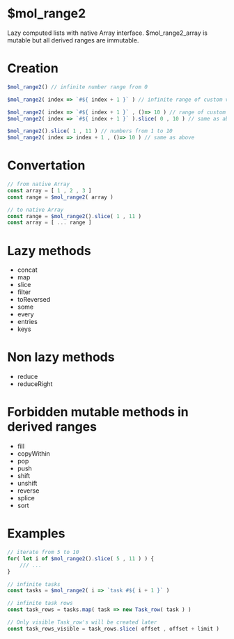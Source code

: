 # $mol_range2

Lazy computed lists with native Array interface. $mol_range2_array is mutable but all derived ranges are immutable.

# Creation

```ts
$mol_range2() // infinite number range from 0

$mol_range2( index => `#${ index + 1 }` ) // infinite range of custom values

$mol_range2( index => `#${ index + 1 }` , ()=> 10 ) // range of custom values that contains 10 elements
$mol_range2( index => `#${ index + 1 }` ).slice( 0 , 10 ) // same as above

$mol_range2().slice( 1 , 11 ) // numbers from 1 to 10
$mol_range2( index => index + 1 , ()=> 10 ) // same as above
```

# Convertation

```ts
// from native Array
const array = [ 1 , 2 , 3 ]
const range = $mol_range2( array )
```

```ts
// to native Array
const range = $mol_range2().slice( 1 , 11 ) 
const array = [ ... range ]
```

# Lazy methods

- concat
- map
- slice
- filter
- toReversed
- some
- every
- entries
- keys

# Non lazy methods

- reduce
- reduceRight

# Forbidden mutable methods in derived ranges

- fill
- copyWithin
- pop
- push
- shift
- unshift
- reverse
- splice
- sort

# Examples

```ts
// iterate from 5 to 10
for( let i of $mol_range2().slice( 5 , 11 ) ) {
	/// ...
}
```

```ts
// infinite tasks
const tasks = $mol_range2( i => `task #${ i + 1 }` )

// infinite task rows
const task_rows = tasks.map( task => new Task_row( task ) )

// Only visible Task_row's will be created later
const task_rows_visible = task_rows.slice( offset , offset + limit )
```
